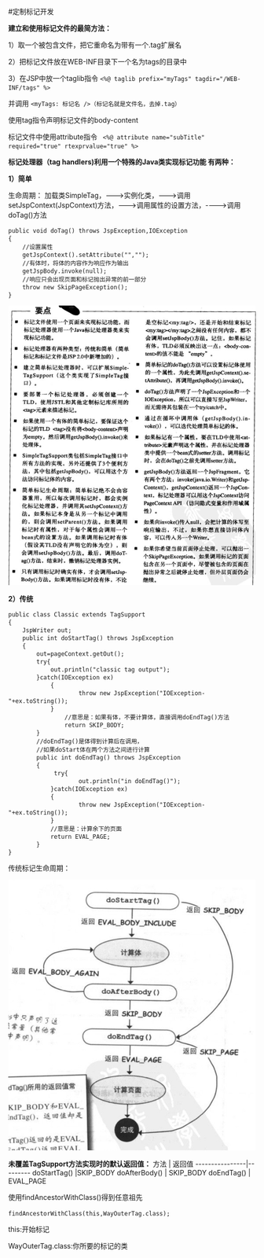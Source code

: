 #定制标记开发

**建立和使用标记文件的最简方法：**

1）取一个被包含文件，把它重命名为带有一个.tag扩展名

2）把标记文件放在WEB-INF目录下一个名为tags的目录中

3）在JSP中放一个taglib指令
`<%@ taglib prefix="myTags" tagdir="/WEB-INF/tags" %>`

并调用
`<myTags: 标记名 />（标记名就是文件名，去掉.tag）`

使用tag指令声明标记文件的body-content

标记文件中使用attribute指令
`
<%@ attribute name="subTitle" required="true" rtexprvalue="true" %>`

**标记处理器（tag handlers)利用一个特殊的Java类实现标记功能
有两种：**

**1）简单**

生命周期：
加载类SimpleTag，--->实例化类，--->调用setJspContext(JspContext)方法，--->调用属性的设置方法，---->调用doTag()方法
```
public void doTag() throws JspException,IOException
{
    //设置属性
    getJspContext().setAttribute("","");
    //有体时，将体的内容作为响应作为输出
    getJspBody.invoke(null);
    //响应只会出现页面和标记抛出异常的前一部分
    throw new SkipPageException();
}
```

![image](
https://github.com/yuanxingkefou/Learn-to-Java/blob/master/Reading%20Notes/IT/Head%20First%20Servlet%20-%20JSP/image/tag.png)

**2）传统**
```
public class Classic extends TagSupport
{
    JspWriter out;
    public int doStartTag() throws JspException
    {
        out=pageContext.getOut();
        try{
            out.println("classic tag output");
        }catch(IOException ex)
            {
                    throw new JspException("IOException- "+ex.toString());
            }
                //意思是：如果有体，不要计算体，直接调用doEndTag()方法
                return SKIP_BODY;
        }
        //doEndTag()是体得到计算后在调用，
        //如果doStart体在两个方法之间进行计算
        public int doEndTag() throws JspException
        {
             try{
                    out.println("in doEndTag()");
            }catch(IOException ex)
            {
                    throw new JspException("IOException- "+ex.toString());
            }
            //意思是：计算余下的页面
            return EVAL_PAGE;
        }
}
```

传统标记生命周期：

![image](https://github.com/yuanxingkefou/Learn-to-Java/blob/master/Reading%20Notes/IT/Head%20First%20Servlet%20-%20JSP/image/classicTag.png)

**未覆盖TagSupport方法实现时的默认返回值：**
方法            |   返回值
----------------|---------
doStartTag()    |SKIP_BODY
doAfterBody()   | SKIP_BODY
doEndTag()      |  EVAL_PAGE

使用findAncestorWithClass()得到任意祖先

`findAncestorWithClass(this,WayOuterTag.class);`

this:开始标记

WayOuterTag.class:你所要的标记的类
